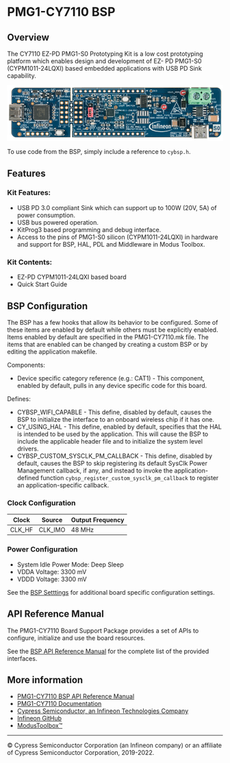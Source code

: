 # PMG1-CY7110 BSP

## Overview

The CY7110 EZ-PD PMG1-S0 Prototyping Kit is a low cost prototyping platform which enables design and development of EZ- PD PMG1-S0 (CYPM1011-24LQXI) based embedded applications with USB PD Sink capability.

![](docs/html/board.png)

To use code from the BSP, simply include a reference to `cybsp.h`.

## Features

### Kit Features:

* USB PD 3.0 compliant Sink which can support up to 100W (20V, 5A) of power consumption.
* USB bus powered operation.
* KitProg3 based programming and debug interface.
* Access to the pins of PMG1-S0 silicon (CYPM1011-24LQXI) in hardware and support for BSP, HAL, PDL and Middleware in Modus Toolbox.

### Kit Contents:

* EZ-PD CYPM1011-24LQXI based board
* Quick Start Guide

## BSP Configuration

The BSP has a few hooks that allow its behavior to be configured. Some of these items are enabled by default while others must be explicitly enabled. Items enabled by default are specified in the PMG1-CY7110.mk file. The items that are enabled can be changed by creating a custom BSP or by editing the application makefile.

Components:
* Device specific category reference (e.g.: CAT1) - This component, enabled by default, pulls in any device specific code for this board.

Defines:
* CYBSP_WIFI_CAPABLE - This define, disabled by default, causes the BSP to initialize the interface to an onboard wireless chip if it has one.
* CY_USING_HAL - This define, enabled by default, specifies that the HAL is intended to be used by the application. This will cause the BSP to include the applicable header file and to initialize the system level drivers.
* CYBSP_CUSTOM_SYSCLK_PM_CALLBACK - This define, disabled by default, causes the BSP to skip registering its default SysClk Power Management callback, if any, and instead to invoke the application-defined function `cybsp_register_custom_sysclk_pm_callback` to register an application-specific callback.

### Clock Configuration

| Clock    | Source    | Output Frequency |
|----------|-----------|------------------|
| CLK_HF   | CLK_IMO   | 48 MHz           |

### Power Configuration

* System Idle Power Mode: Deep Sleep
* VDDA Voltage: 3300 mV
* VDDD Voltage: 3300 mV

See the [BSP Setttings][settings] for additional board specific configuration settings.

## API Reference Manual

The PMG1-CY7110 Board Support Package provides a set of APIs to configure, initialize and use the board resources.

See the [BSP API Reference Manual][api] for the complete list of the provided interfaces.

## More information
* [PMG1-CY7110 BSP API Reference Manual][api]
* [PMG1-CY7110 Documentation](http://www.cypress.com/CY7110)
* [Cypress Semiconductor, an Infineon Technologies Company](http://www.cypress.com)
* [Infineon GitHub](https://github.com/infineon)
* [ModusToolbox™](https://www.cypress.com/products/modustoolbox-software-environment)

[api]: https://infineon.github.io/TARGET_PMG1-CY7110/html/modules.html
[settings]: https://infineon.github.io/TARGET_PMG1-CY7110/html/md_bsp_settings.html

---
© Cypress Semiconductor Corporation (an Infineon company) or an affiliate of Cypress Semiconductor Corporation, 2019-2022.